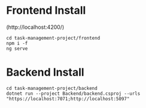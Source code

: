# Frontend Install
(http://localhost:4200/)
```
cd task-management-project/frontend
npm i -f
ng serve
```

# Backend Install
```
cd task-management-project/backend
dotnet run --project Backend/backend.csproj --urls "https://localhost:7071;http://localhost:5097"
```
